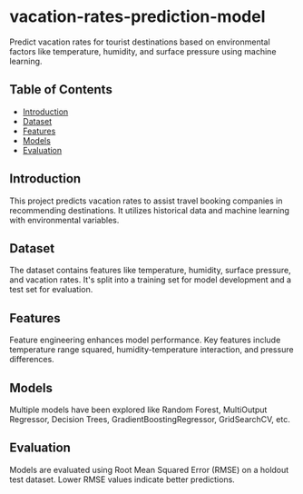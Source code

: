 # vacation-rates-prediction-model

Predict vacation rates for tourist destinations based on environmental factors like temperature, humidity, and surface pressure using machine learning.

## Table of Contents
- [Introduction](#introduction)
- [Dataset](#dataset)
- [Features](#features)
- [Models](#models)
- [Evaluation](#evaluation)


## Introduction
This project predicts vacation rates to assist travel booking companies in recommending destinations. It utilizes historical data and machine learning with environmental variables.

## Dataset
The dataset contains features like temperature, humidity, surface pressure, and vacation rates. It's split into a training set for model development and a test set for evaluation.

## Features
Feature engineering enhances model performance. Key features include temperature range squared, humidity-temperature interaction, and pressure differences.

## Models
Multiple models have been explored like Random Forest, MultiOutput Regressor, Decision Trees, GradientBoostingRegressor, GridSearchCV, etc.

## Evaluation
Models are evaluated using Root Mean Squared Error (RMSE) on a holdout test dataset. Lower RMSE values indicate better predictions.

